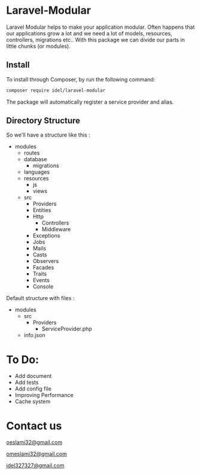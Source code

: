 # Laravel-Modular

Laravel Modular helps to make your application modular. Often happens that our applications grow a lot and we need a lot of models, resources, controllers, migrations etc.. With this package we can divide our parts in little chunks (or modules).

## Install

To install through Composer, by run the following command:

``` bash
composer require idel/laravel-modular
```

The package will automatically register a service provider and alias.

## Directory Structure

So we'll have a structure like this :

* modules
  * routes
  * database
  	* migrations
  * languages
  * resources
  	* js
  	* views
  * src
    * Providers
    * Entities
    * Http
    	* Controllers
    	* Middleware
    * Exceptions
    * Jobs
    * Mails
    * Casts
    * Observers
    * Facades
    * Traits
    * Events
    * Console

Default structure with files :

* modules
  * src
    * Providers
    	* ServiceProvider.php
  * info.json

# To Do:

- Add document
- Add tests
- Add config file
- Improving Performance
- Cache system

# Contact us

oeslami32@gmail.com

omeslami32@gmail.com

idel327327@gmail.com